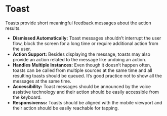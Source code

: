 # Toast

Toasts provide short meaningful feedback messages about the action results.

- **Dismissed Automatically:** Toast messages shouldn’t interrupt the user flow, block the screen for a long time or require additional action from the user.
- **Action Support:** Besides displaying the message, toasts may also provide an action related to the message like undoing an action.
- **Handles Multiple Instances:** Even though it doesn’t happen often, toasts can be called from multiple sources at the same time and all resulting toasts should be queued. It’s good practice not to show all the messages at the same time.
- **Accessibility:** Toast messages should be announced by the voice assistive technology and their action should be easily accessible from the keyboard.
- **Responsivenss:** Toasts should be aligned with the mobile viewport and their action should be easily reachable for tapping.

